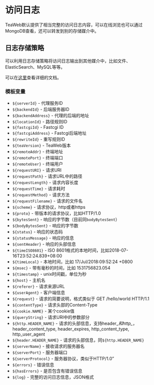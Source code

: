 # 访问日志 
TeaWeb默认提供了相当完整的访问日志内容，可以在线浏览也可以通过MongoDB查看，还可以转发到别的存储媒介中。

## 日志存储策略
可以利用日志存储策略将访问日志输出到其他媒介中，比如文件、ElasticSearch、MySQL等等。

可以在[这里](Storage.md)查看详细的文档。

### 模板变量
* `${serverId}` - 代理服务ID
* `${backendId}` - 后端服务器ID
* `${backendAddress}` - 代理的后端的地址
* `${locationId}` - 路径规则ID
* `${fastcgiId}` - Fastcgi ID
* `${fastcgiAddress}` - Fastcgi后端地址
* `${rewriteId}` - 重写规则ID   
* `${teaVersion}` - TeaWeb版本
* `${remoteAddr}` - 终端地址
* `${remotePort}` - 终端端口
* `${remoteUser}` - 终端用户
* `${requestURI}` - 请求URI
* `${requestPath}` - 请求URL中的路径
* `${requestLength}` - 请求内容长度
* `${requestTime}` - 请求耗时
* `${requestMethod}` - 请求方法
* `${requestFilename}` - 请求的文件名
* `${scheme}` - 请求协议，http或者https
* `${proto}` - 带版本的请求协议，比如HTTP/1.0
* `${bytesSent}` - 响应的字节数（目前同`bodyBytesSent`）
* `${bodyBytesSent}` - 响应的字节数
* `${status}` - 响应的状态码
* `${statusMessage}` - 响应的信息
* `${sentHeader}` - 响应的头部信息
* `${timeISO8601}` - ISO 8601格式的本地时间，比如2018-07-16T23:52:24.839+08:00
* `${timeLocal}` - 本地时间，比如 17/Jul/2018:09:52:24 +0800
* `${msec}` - 带有毫秒的时间，比如 1531756823.054
* `${timestamp}` - unix时间戳，单位为秒     
* `${host}` - 主机名
* `${referer}` - 请求来源URL
* `${userAgent}` - 客户端信息
* `${request}` - 请求的简要说明，格式类似于 GET /hello/world HTTP/1.1
* `${contentType}` - 请求头部的Content-Type
* `${cookie.NAME}` - 某个cookie值
* `${queryString}` - 请求URI中的参数部分
* `${http.HEADER_NAME}` - 请求的头部信息，支持header_*和http_*，header_content_type, header_expires, http_content_type, http_user_agent
* `${header.HEADER_NAME}` - 请求的头部信息，同`${http.HEADER_NAME}`
* `${serverName}` - 接收请求的服务器名
* `${serverPort}` - 服务器端口
* `${serverProtocol}` - 服务器协议，类似于HTTP/1.0”   
* `${errors}` - 错误信息
* `${hasErrors}` - 是否包含有错误信息 
* `${log}` - 完整的访问日志信息，JSON格式   